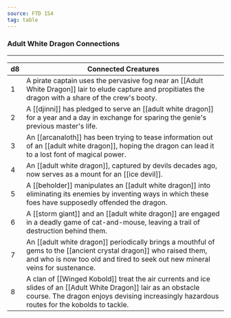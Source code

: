 ```yaml
---
source: FTD 154
tag: table
---
```


### Adult White Dragon Connections
---
|d8|Connected Creatures|
|----|------------|
|1|A pirate captain uses the pervasive fog near an [[Adult White Dragon]] lair to elude capture and propitiates the dragon with a share of the crew's booty.|
|2|A [[djinni]] has pledged to serve an [[adult white dragon]] for a year and a day in exchange for sparing the genie's previous master's life.|
|3|An [[arcanaloth]] has been trying to tease information out of an [[adult white dragon]], hoping the dragon can lead it to a lost font of magical power.|
|4|An [[adult white dragon]], captured by devils decades ago, now serves as a mount for an [[ice devil]].|
|5|A [[beholder]] manipulates an [[adult white dragon]] into eliminating its enemies by inventing ways in which these foes have supposedly offended the dragon.|
|6|A [[storm giant]] and an [[adult white dragon]] are engaged in a deadly game of cat-and-mouse, leaving a trail of destruction behind them.|
|7|An [[adult white dragon]] periodically brings a mouthful of gems to the [[ancient crystal dragon]] who raised them, and who is now too old and tired to seek out new mineral veins for sustenance.|
|8|A clan of [[Winged Kobold]] treat the air currents and ice slides of an [[Adult White Dragon]] lair as an obstacle course. The dragon enjoys devising increasingly hazardous routes for the kobolds to tackle.|
